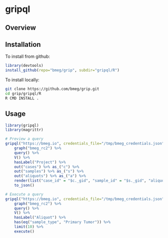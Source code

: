 
<!-- README.md is generated from README.Rmd. Please edit that file -->

# gripql

## Overview

## Installation

To install from github:

``` r
library(devtools)
install_github(repo="bmeg/grip", subdir="gripql/R")
```

To install locally:

``` bash
git clone https://github.com/bmeg/grip.git
cd grip/gripql/R
R CMD INSTALL .
```

## Usage

``` r
library(gripql)
library(magrittr)

# Preview a query
gripql("https://bmeg.io", credentials_file="/tmp/bmeg_credentials.json") %>%
    graph("bmeg_rc2") %>%
    query() %>%
    V() %>%
    hasLabel("Project") %>%
    out("cases") %>% as_("c") %>%
    out("samples") %>% as_("s") %>%
    out("aliquots") %>% as_("a") %>%
    render(list("case_id" = "$c._gid", "sample_id" = "$s._gid", "aliquot_id" = "$a._gid"))
    to_json()

# Execute a query
gripql("https://bmeg.io", credentials_file="/tmp/bmeg_credentials.json") %>%
    graph("bmeg_rc2") %>%
    query() %>%
    V() %>%
    hasLabel("Aliquot") %>%
    has(eq("sample_type", "Primary Tumor")) %>% 
    limit(10) %>%
    execute()
```

